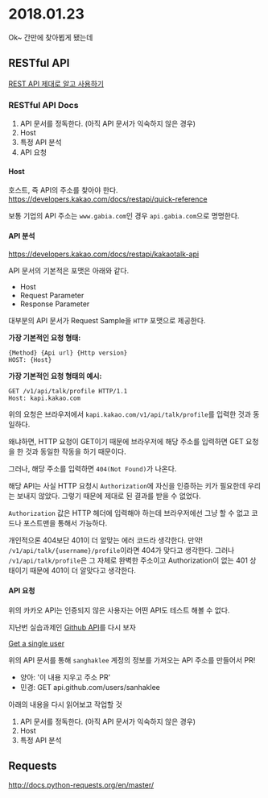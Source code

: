 # 2018.01.23

Ok~ 간만에 찾아뵙게 됐는데

## RESTful API
[REST API 제대로 알고 사용하기](http://meetup.toast.com/posts/92)

### RESTful API Docs
1. API 문서를 정독한다. (아직 API 문서가 익숙하지 않은 경우)
1. Host
1. 특정 API 분석
1. API 요청

#### Host
호스트, 즉 API의 주소를 찾아야 한다.
https://developers.kakao.com/docs/restapi/quick-reference

보통 기업의 API 주소는 `www.gabia.com`인 경우 `api.gabia.com`으로 명명한다.

#### API 분석
https://developers.kakao.com/docs/restapi/kakaotalk-api

API 문서의 기본적은 포맷은 아래와 같다.
- Host
- Request Parameter
- Response Parameter

대부분의 API 문서가 Request Sample을 `HTTP` 포맷으로 제공한다.

**가장 기본적인 요청 형태:**
```http
{Method} {Api url} {Http version}
HOST: {Host}
```

**가장 기본적인 요청 형태의 예시:**
```http
GET /v1/api/talk/profile HTTP/1.1
Host: kapi.kakao.com
```

위의 요청은 브라우저에서 `kapi.kakao.com/v1/api/talk/profile`를 입력한 것과 동일하다.

왜냐하면, HTTP 요청이 GET이기 때문에 브라우저에 해당 주소를 입력하면 GET 요청을 한 것과 동일한 작동을 하기 때문이다.

그러나, 해당 주소를 입력하면 `404(Not Found)`가 나온다. 

해당 API는 사실 HTTP 요청시 `Authorization`에 자신을 인증하는 키가 필요한데 우리는 보내지 않았다. 그렇기 때문에 제대로 된 결과를 받을 수 없었다.

`Authorization` 값은 HTTP 헤더에 입력해야 하는데 브라우저에선 그냥 할 수 없고 코드나 포스트맨을 통해서 가능하다.

개인적으론 404보단 401이 더 알맞는 에러 코드라 생각한다.
만약! `/v1/api/talk/{username}/profile`이라면 404가 맞다고 생각한다.
그러나 `/v1/api/talk/profile`은 그 자체로 완벽한 주소이고 Authorization이 없는 401 상태이기 때문에 401이 더 알맞다고 생각한다.


#### API 요청
위의 카카오 API는 인증되지 않은 사용자는 어떤 API도 테스트 해볼 수 없다.

지난번 실습과제인 [Github API](https://developer.github.com/v3/users/)를 다시 보자

[Get a single user](https://developer.github.com/v3/users/#get-a-single-user)

위의 API 문서를 통해 `sanghaklee` 계정의 정보를 가져오는 API 주소를 만들어서 PR!
- 양아: '이 내용 지우고 주소 PR'
- 민경: GET api.github.com/users/sanhaklee

아래의 내용을 다시 읽어보고 작업할 것

1. API 문서를 정독한다. (아직 API 문서가 익숙하지 않은 경우)
1. Host
1. 특정 API 분석


## Requests
http://docs.python-requests.org/en/master/




